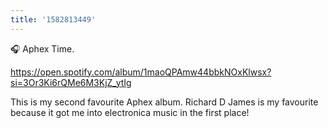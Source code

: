 ```yaml
---
title: '1582813449'
---
```

🎧 Aphex Time.

<https://open.spotify.com/album/1maoQPAmw44bbkNOxKlwsx?si=3Or3Ki6rQMe6M3KjZ_ytIg>

This is my second favourite Aphex album. Richard D James is my favourite because it got me into electronica music in the first place! 
